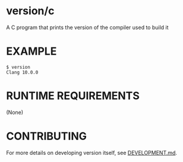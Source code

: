 # version/c

A C program that prints the version of the compiler used to build it

# EXAMPLE

```console
$ version
Clang 10.0.0
```

# RUNTIME REQUIREMENTS

(None)

# CONTRIBUTING

For more details on developing version itself, see [DEVELOPMENT.md](DEVELOPMENT.md).
